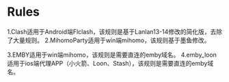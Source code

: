 # Rules
1.Clash适用于Android端Flclash，该规则是基于Lanlan13-14修改的简化版，去除了大量规则。
2.MihomoParty适用于win端mihomo，该规则基于墨鱼修改。

3.EMBY适用于win端mihomo，该规则是需要直连的emby域名。
4.emby_loon适用于ios端代理APP（小火箭、Loon、Stash），该规则是需要直连的emby域名。

